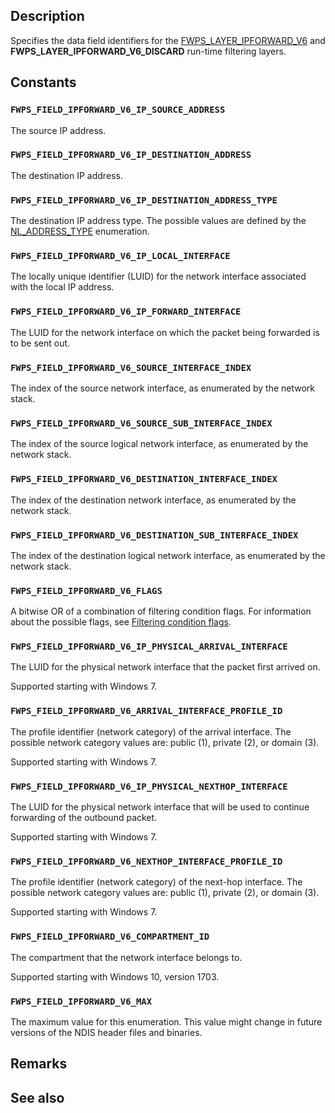 ## Description

Specifies the data field identifiers for the [FWPS_LAYER_IPFORWARD_V6](https://learn.microsoft.com/windows/win32/api/fwpsu/ne-fwpsu-fwps_builtin_layers) and **FWPS_LAYER_IPFORWARD_V6_DISCARD** run-time filtering layers.

## Constants

### `FWPS_FIELD_IPFORWARD_V6_IP_SOURCE_ADDRESS`

The source IP address.

### `FWPS_FIELD_IPFORWARD_V6_IP_DESTINATION_ADDRESS`

The destination IP address.

### `FWPS_FIELD_IPFORWARD_V6_IP_DESTINATION_ADDRESS_TYPE`

The destination IP address type. The possible values are defined by the [NL_ADDRESS_TYPE](https://learn.microsoft.com/windows/win32/api/nldef/ne-nldef-nl_address_type) enumeration.

### `FWPS_FIELD_IPFORWARD_V6_IP_LOCAL_INTERFACE`

The locally unique identifier (LUID) for the network interface associated with the
local IP address.

### `FWPS_FIELD_IPFORWARD_V6_IP_FORWARD_INTERFACE`

The LUID for the network interface on which the packet being forwarded is to be sent out.

### `FWPS_FIELD_IPFORWARD_V6_SOURCE_INTERFACE_INDEX`

The index of the source network interface, as enumerated by the network stack.

### `FWPS_FIELD_IPFORWARD_V6_SOURCE_SUB_INTERFACE_INDEX`

The index of the source logical network interface, as enumerated by the network stack.

### `FWPS_FIELD_IPFORWARD_V6_DESTINATION_INTERFACE_INDEX`

The index of the destination network interface, as enumerated by the network stack.

### `FWPS_FIELD_IPFORWARD_V6_DESTINATION_SUB_INTERFACE_INDEX`

The index of the destination logical network interface, as enumerated by the network stack.

### `FWPS_FIELD_IPFORWARD_V6_FLAGS`

A bitwise OR of a combination of filtering condition flags. For information about the possible flags, see [Filtering condition flags](https://learn.microsoft.com/windows-hardware/drivers/network/filtering-condition-flags).

### `FWPS_FIELD_IPFORWARD_V6_IP_PHYSICAL_ARRIVAL_INTERFACE`

The LUID for the physical network interface that the packet first arrived on.

Supported starting with Windows 7.

### `FWPS_FIELD_IPFORWARD_V6_ARRIVAL_INTERFACE_PROFILE_ID`

The profile identifier (network category) of the arrival interface. The possible network category
values are: public (1), private (2), or domain (3).

Supported starting with Windows 7.

### `FWPS_FIELD_IPFORWARD_V6_IP_PHYSICAL_NEXTHOP_INTERFACE`

The LUID for the physical network interface that will be used to continue forwarding of the outbound packet.

Supported starting with Windows 7.

### `FWPS_FIELD_IPFORWARD_V6_NEXTHOP_INTERFACE_PROFILE_ID`

The profile identifier (network category) of the next-hop interface. The possible network category
values are: public (1), private (2), or domain (3).

Supported starting with Windows 7.

### `FWPS_FIELD_IPFORWARD_V6_COMPARTMENT_ID`

The compartment that the network interface belongs to.

Supported starting with Windows 10, version 1703.

### `FWPS_FIELD_IPFORWARD_V6_MAX`

The maximum value for this enumeration. This value might change in future versions of the NDIS
header files and binaries.

## Remarks

## See also